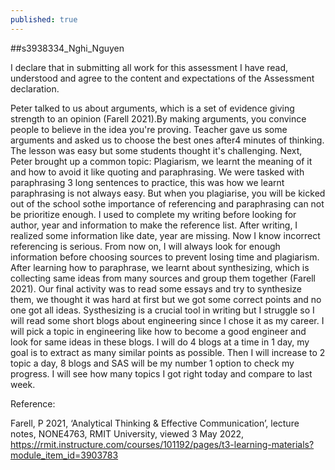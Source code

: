 ```yaml
---
published: true
---
```

##s3938334_Nghi_Nguyen

I declare that in submitting all work for this assessment I have read, understood and agree to the content and expectations of the Assessment declaration.

Peter talked to us about arguments, which is a set of evidence giving strength to an opinion (Farell 2021).By making arguments, you convince people to believe in the idea you're proving. Teacher gave us some arguments and asked us to choose the best ones after4 minutes of thinking. The lesson was easy but some students thought it's challenging. Next, Peter brought up a common topic: Plagiarism, we learnt the
meaning of it and how to avoid it like quoting and paraphrasing. We were tasked with paraphrasing 3 long sentences to practice, this was how we learnt paraphrasing is not always easy. But when you plagiarise, you will be kicked out of the school sothe importance of referencing and paraphrasing can not be prioritize enough. I used to complete my writing before looking for author, year and information to make the reference
list. After writing, I realized some information like date, year are missing. Now I know incorrect referencing is serious. From now on, I will always look for enough information before choosing sources to prevent losing time and plagiarism. After learning how to paraphrase, we learnt about synthesizing, which is collecting same ideas from many sources and group them together (Farell 2021). Our final activity was to read some essays and try to synthesize them, we thought it was hard at first but we got some correct points and no one got all ideas. Systhesizing is a crucial tool in writing but I struggle so I will read some short blogs about engineering since I chose it as my career. I will pick a topic in engineering like how to become a good engineer and look for same ideas in these blogs. I will do 4 blogs at a time in 1 day, my goal is to extract as many similar points as possible. Then I will increase to 2 topic a day, 8 blogs and SAS will be my number 1 option to check my progress. I will see how many topics I got right today and compare to last week.


Reference:

Farell, P 2021, ‘Analytical Thinking & Effective Communication’, lecture notes, NONE4763, RMIT University, viewed 3 May 2022, https://rmit.instructure.com/courses/101192/pages/t3-learning-materials?module_item_id=3903783